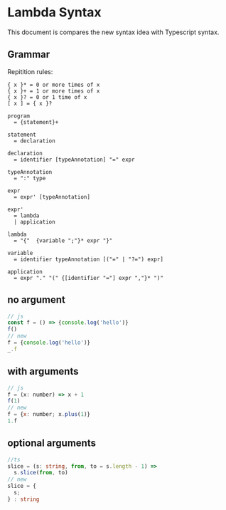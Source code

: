 # Lambda Syntax
This document is compares the new syntax idea with Typescript syntax.

## Grammar
Repitition rules:
```
{ x }* = 0 or more times of x
{ x }+ = 1 or more times of x
{ x }? = 0 or 1 time of x
[ x ] = { x }?
```
```bnf
program 
  = {statement}+
  
statement 
  = declaration
  
declaration
  = identifier [typeAnnotation] "=" expr

typeAnnotation 
  = ":" type

expr
  = expr' [typeAnnotation]
  
expr'
  = lambda
  | application
  
lambda 
  = "{"  {variable ";"}* expr "}"
  
variable 
  = identifier typeAnnotation [("=" | "?=") expr]
  
application
  = expr "." "(" {[identifier "="] expr ","}* ")"
```
## no argument 
```js
// js
const f = () => {console.log('hello')}
f()
// new
f = {console.log('hello')}
_.f
```
## with arguments
```js
// js
f = (x: number) => x + 1
f(1)
// new
f = {x: number; x.plus(1)}
1.f
```

## optional arguments
```ts
//ts
slice = (s: string, from, to = s.length - 1) => 
  s.slice(from, to)
// new
slice = {
  s;
} : string
```